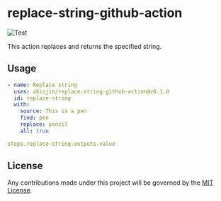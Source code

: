 # replace-string-github-action

![Test][0]

This action replaces and returns the specified string.

## Usage

```yml
- name: Replace string
  uses: akiojin/replace-string-github-action@v0.1.0
  id: replace-string
  with:
    source: This is a pen
    find: pen
    replace: pencil
    all: true

steps.replace-string.outputs.value
```

## License

Any contributions made under this project will be governed by the [MIT License][1].

[0]: https://github.com/akiojin/replace-string-github-action/actions/workflows/Test.yml/badge.svg
[1]: https://github.com/akiojin/replace-string-github-action/blob/main/LICENSE
